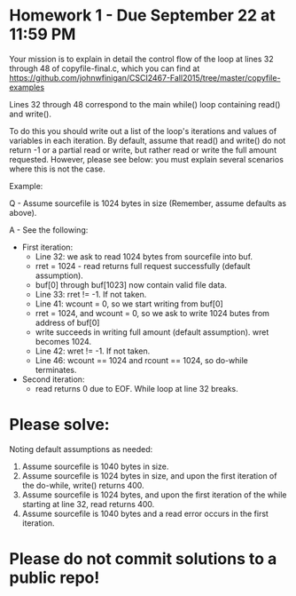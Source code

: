 # Homework 1 - Due September 22 at 11:59 PM

Your mission is to explain in detail the control flow of the loop at lines 
32 through 48 of copyfile-final.c, which you can find at https://github.com/johnwfinigan/CSCI2467-Fall2015/tree/master/copyfile-examples

Lines 32 through 48 correspond to the main while() loop containing read() and write().

To do this you should write out a list of the loop's iterations and values
of variables in each iteration. By default, assume that read() and write() do 
not return -1 or a partial read or write, but rather read or write the full 
amount requested. However, please see below: you must explain several scenarios 
where this is not the case.

Example:

Q - Assume sourcefile is 1024 bytes in size (Remember, assume defaults as above).

A - See the following:

* First iteration:
  * Line 32: we ask to read 1024 bytes from sourcefile into buf.
  * rret = 1024 - read returns full request successfully (default assumption).
  * buf[0] through buf[1023] now contain valid file data.
  * Line 33: rret != -1. If not taken.
  * Line 41: wcount = 0, so we start writing from buf[0]
  * rret = 1024, and wcount = 0, so we ask to write 1024 butes from address of buf[0]
  * write succeeds in writing full amount (default assumption). wret becomes 1024. 
  * Line 42: wret != -1. If not taken.
  * Line 46: wcount == 1024 and rcount == 1024, so do-while terminates.
* Second iteration:
  * read returns 0 due to EOF. While loop at line 32 breaks.

# Please solve:

Noting default assumptions as needed:

1. Assume sourcefile is 1040 bytes in size.
2. Assume sourcefile is 1024 bytes in size, and upon the first iteration of
the do-while, write() returns 400.
3. Assume sourcefile is 1024 bytes, and upon the first iteration of the while
starting at line 32, read returns 400.
4. Assume sourcefile is 1040 bytes and a read error occurs in the first iteration.

# Please do not commit solutions to a public repo!
